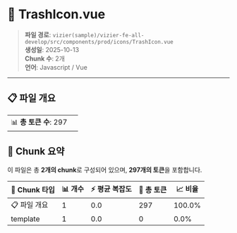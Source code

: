 # 📄 TrashIcon.vue

> **파일 경로**: `vizier(sample)/vizier-fe-all-develop/src/components/prod/icons/TrashIcon.vue`  
> **생성일**: 2025-10-13  
> **Chunk 수**: 2개  
> **언어**: Javascript / Vue
---


## 📋 파일 개요

| | |
|--|--|
| 📊 **총 토큰 수**: 297 |  |






## 🧩 Chunk 요약

이 파일은 총 **2개의 chunk**로 구성되어 있으며, **297개의 토큰**을 포함합니다.

| 🧩 Chunk 타입 | 📊 개수 | ⚡ 평균 복잡도 | 📝 총 토큰 | 📈 비율 |
|---------------|--------|-------------|----------|--------|
| 📋 파일 개요 | 1 | 0.0 | 297 | 100.0% |
| template | 1 | 0.0 | 0 | 0.0% |


